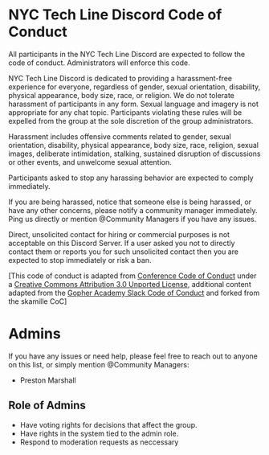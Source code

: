 # NYC Tech Line Discord Code of Conduct

All participants in the NYC Tech Line Discord are expected to follow the code of conduct. Administrators will enforce this code.

NYC Tech Line Discord is dedicated to providing a harassment-free experience for everyone, regardless of gender, sexual orientation, disability, physical appearance, body size, race, or religion. We do not tolerate harassment of participants in any form. Sexual language and imagery is not appropriate for any chat topic. Participants violating these rules will be expelled from the group at the sole discretion of the group administrators.

Harassment includes offensive comments related to gender, sexual orientation, disability, physical appearance, body size, race, religion, sexual images, deliberate intimidation, stalking, sustained disruption of discussions or other events, and unwelcome sexual attention. 

Participants asked to stop any harassing behavior are expected to comply immediately.

If you are being harassed, notice that someone else is being harassed, or have any other concerns, please notify a community manager immediately. Ping us directly or mention @Community Managers if you have any issues.

Direct, unsolicited contact for hiring or commercial purposes is not acceptable on this Discord Server. If a user asked you not to directly contact them  or reports you for such unsolicited contact then you are expected to stop immediately or risk a ban.

[This code of conduct is adapted from [Conference Code of Conduct](http://confcodeofconduct.com) under a [Creative Commons Attribution 3.0 Unported License](http://creativecommons.org/licenses/by/3.0/deed.en_US), additional content adapted from the [Gopher Academy Slack Code of Conduct](https://docs.google.com/document/d/1YO_xIZPhD1OsquKdCuAq-fFECs8b37wfhVRfnx3DjzM/edit) and forked from the skamille CoC]

# Admins

If you have any issues or need help, please feel free to reach out to anyone on this list, or simply mention @Community Managers:

* Preston Marshall

## Role of Admins

* Have voting rights for decisions that affect the group.
* Have rights in the system tied to the admin role.
* Respond to moderation requests as neccessary
